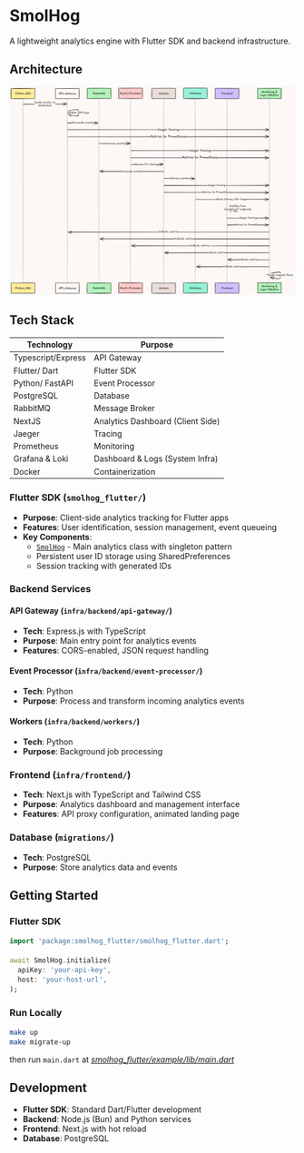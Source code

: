 # SmolHog

A lightweight analytics engine with Flutter SDK and backend infrastructure.

## Architecture
![Smolhog-1000ft](assets/smolhog.png)


## Tech Stack

| Technology         | Purpose                           |
| ------------------ | --------------------------------- |
| Typescript/Express | API Gateway                       |
| Flutter/ Dart      | Flutter SDK                       |
| Python/ FastAPI    | Event Processor                   |
| PostgreSQL         | Database                          |
| RabbitMQ           | Message Broker                    |
| NextJS             | Analytics Dashboard (Client Side) |
| Jaeger             | Tracing                           |
| Prometheus         | Monitoring                        |
| Grafana & Loki     | Dashboard & Logs (System Infra)   |
| Docker             | Containerization                  |

### Flutter SDK (`smolhog_flutter/`)
- **Purpose**: Client-side analytics tracking for Flutter apps
- **Features**: User identification, session management, event queueing
- **Key Components**:
  - [`SmolHog`](smolhog_flutter/lib/smolhog/smolhog.dart) - Main analytics class with singleton pattern
  - Persistent user ID storage using SharedPreferences
  - Session tracking with generated IDs

### Backend Services

#### API Gateway (`infra/backend/api-gateway/`)
- **Tech**: Express.js with TypeScript
- **Purpose**: Main entry point for analytics events
- **Features**: CORS-enabled, JSON request handling

#### Event Processor (`infra/backend/event-processor/`)
- **Tech**: Python
- **Purpose**: Process and transform incoming analytics events

#### Workers (`infra/backend/workers/`)
- **Tech**: Python
- **Purpose**: Background job processing

### Frontend (`infra/frontend/`)
- **Tech**: Next.js with TypeScript and Tailwind CSS
- **Purpose**: Analytics dashboard and management interface
- **Features**: API proxy configuration, animated landing page

### Database (`migrations/`)
- **Tech**: PostgreSQL
- **Purpose**: Store analytics data and events

## Getting Started

### Flutter SDK
```dart
import 'package:smolhog_flutter/smolhog_flutter.dart';

await SmolHog.initialize(
  apiKey: 'your-api-key',
  host: 'your-host-url',
);
```

### Run Locally

```bash
make up
make migrate-up
```
then run `main.dart` at [*smolhog_flutter/example/lib/main.dart*](smolhog_flutter/example/lib/main.dart)
## Development

- **Flutter SDK**: Standard Dart/Flutter development
- **Backend**: Node.js (Bun) and Python services
- **Frontend**: Next.js with hot reload
- **Database**: PostgreSQL